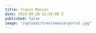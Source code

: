 ```yaml
---
title: Travis Massar
date: 2019-09-20 13:55:00 Z
published: false
image: "/uploads/travismassarportal.jpg"
---
```


